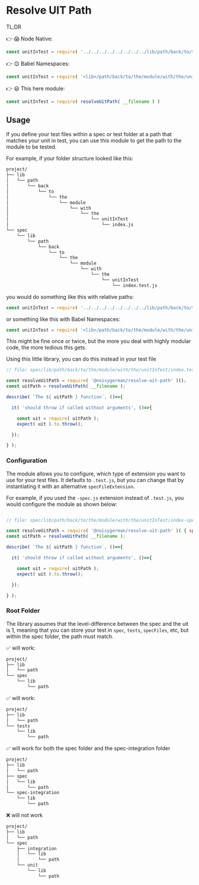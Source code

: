 # Resolve UIT Path

TL;DR

:point_right: :scream: Node Native:

```js
const unitInTest = require( '../../../../../../../../lib/path/back/to/the/module/with/the/unitInTest')
```

:point_right: :relieved: Babel Namespaces:

```js
const unitInTest = require( '<lib>/path/back/to/the/module/with/the/unitInTest')
```

:point_right: :smiley: This here module:

```js
const unitInTest = require( resolveUitPath( __filename ) )
```

## Usage

If you define your test files within a spec or test folder at a path that matches your unit in test, you can use this module to get the path to the module to be tested.

For example, if your folder structure looked like this:

```bash
project/
├── lib
│   └── path
│       └── back
│           └── to
│               └── the
│                   └── module
│                       └── with
│                           └── the
│                               └── unitInTest
│                                   └── index.js
└── spec
    └── lib
        └── path
            └── back
                └── to
                    └── the
                        └── module
                            └── with
                                └── the
                                    └── unitInTest
                                        └── index.test.js
```

you would do something like this with relative paths:

```js
const unitInTest = require( '../../../../../../../../lib/path/back/to/the/module/with/the/unitInTest')
```

or something like this with Babel Namespaces:

```js
const unitInTest = require( '<lib>/path/back/to/the/module/with/the/unitInTest')
```

This might be fine once or twice, but the more you deal with highly modular code, the more tedious this gets.

Using this little library, you can do this instead in your test file

```js
// file: spec/lib/path/back/to/the/module/with/the/unitInTest/index.test.js

const resolveUitPath = require( '@noisygerman/resolve-uit-path' )();
const uitPath = resolveUitPath( __filename );

describe( `The ${ uitPath } function`, ()=>{

  it( 'should throw if called without arguments', ()=>{

    const uit = require( uitPath );
    expect( uit ).to.throw();

  });

} );
```

### Configuration

The module allows you to configure, which type of extension you want to use for your test files. It defaults to `.test.js`, but you can change that by instantiating it with an alternative `specFileExtension`.

For example, if you used the `-spec.js` extension instead of `.test.js`, you would configure the module as shown below:

```js

// file: spec/lib/path/back/to/the/module/with/the/unitInTest/index-spec.js

const resolveUitPath = require( '@noisygerman/resolve-uit-path' )( { specFileExtension: '-spec.js'});
const uitPath = resolveUitPath( __filename );

describe( `The ${ uitPath } function`, ()=>{

  it( 'should throw if called without arguments', ()=>{

    const uit = require( uitPath );
    expect( uit ).to.throw();

  });

} );
```
### Root Folder

The library assumes that the level-difference between the spec and the uit is 1, meaning that you can store your test in `spec`, `tests`, `specFiles`, etc, but within the spec folder, the path must match.

:white_check_mark: will work:

```bash
project/
├── lib
│   └── path
└── spec
    └── lib
        └── path
```

:white_check_mark: will work:

```bash
project/
├── lib
│   └── path
└── tests
    └── lib
        └── path
```

:white_check_mark: will work for both the spec folder and the spec-integration folder

```bash
project/
├── lib
│   └── path
├── spec
│   └── lib
│       └── path
└── spec-integration
    └── lib
        └── path
```

:x: will not work

```bash
project/
├── lib
│   └── path
└── spec
    ├── integration
    │   └── lib
    │       └── path
    └── unit
        └── lib
            └── path
```